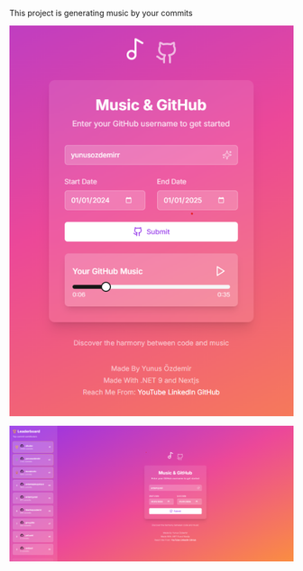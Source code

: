 This project is generating music by your commits

![Main Screen](Frontend/images/soundscreen.png)

![All Screen](Frontend/images/mainscreen.png)
